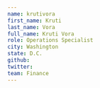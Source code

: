 ```yaml
---
name: krutivora
first_name: Kruti
last_name: Vora
full_name: Kruti Vora
role: Operations Specialist
city: Washington
state: D.C.
github:
twitter:
team: Finance
---
```

